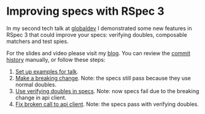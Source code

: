 # Improving specs with RSpec 3

In my second tech talk at [globaldev] I demonstrated some new features in RSpec 3 that could improve your specs: verifying doubles, composable matchers and test spies.

For the slides and video please visit my [blog]. You can review the [commit history] manually, or follow these steps:

1. [Set up examples for talk].
2. [Make a breaking change]. Note: the specs still pass because they use normal doubles.
3. [Use verifying doubles in specs]. Note: now specs fail due to the breaking change in api client.
4. [Fix broken call to api client]. Note: the specs pass with verifying doubles.

[globaldev]: http://globaldev.co.uk
[commit history]: https://github.com/jamesjoshuahill/rspec3-talk/commits/master
[Set up examples for talk]: https://github.com/jamesjoshuahill/rspec3-talk/commit/dddb98016b3737cd96b1dad1e6f447f5251e4f4c
[Make a breaking change]: https://github.com/jamesjoshuahill/rspec3-talk/commit/eebd0b79ea16f45be405a1d69bebd9dbe3001fed
[Use verifying doubles in specs]: https://github.com/jamesjoshuahill/rspec3-talk/commit/44936b5c853388b057a6137bafeb3f462be0fa23
[Fix broken call to api client]: https://github.com/jamesjoshuahill/rspec3-talk/commit/9401c1c25f4c5e8bb38ba238e1ac5a31960d4d0c
[blog]: http://jamesjoshuahill.github.io/talk/2014/09/25/tech-talk-improving-specs-with-rspec-3/
